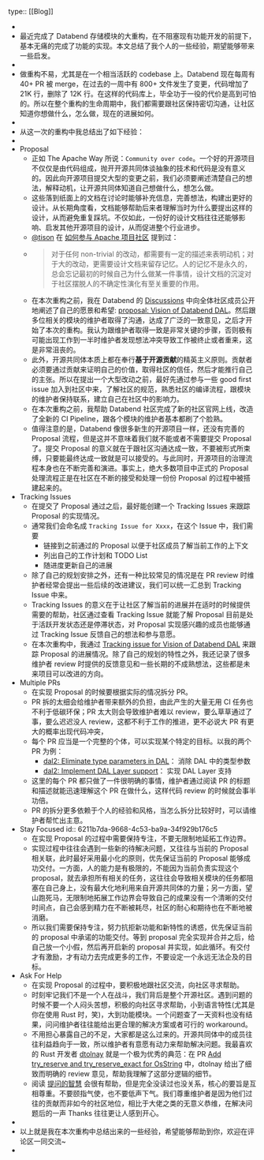 type:: [[Blog]]

-
- 最近完成了 Databend 存储模块的大重构，在不阻塞现有功能开发的前提下，基本无痛的完成了功能的实现。本文总结了我个人的一些经验，期望能够带来一些启发。
-
- 做重构不易，尤其是在一个相当活跃的 codebase 上。Databend 现在每周有 40+ PR 被 merge，在过去的一周中有 800+ 文件发生了变更，代码增加了 21K  行，删除了 12K 行。在这样的代码库上，毕全功于一役的代价是高到可怕的。所以在整个重构的生命周期中，我们都需要跟社区保持密切沟通，让社区知道你想做什么，怎么做，现在的进展如何。
-
- 从这一次的重构中我总结出了如下经验：
-
- Proposal
	- 正如 The Apache Way 所说：`Community over code`。一个好的开源项目不仅仅是由代码组成，抛开开源共同体谈抽象的技术和代码是没有意义的。因此向开源项目提交大型的变更之前，我们必须要阐述清楚自己的想法，解释动机，让开源共同体知道自己想做什么，想怎么做。
	- 这些落到纸面上的文档在讨论时能够补充信息，完善想法，构建出更好的设计。从长期角度看，文档能够帮助后来者理解当时为什么要提出这样的设计，从而避免重复踩坑。不仅如此，一份好的设计文档往往还能够影响、启发其他开源项目的设计，从而促进整个行业进步。
	- [@tison](https://github.com/tisonkun/) 在 [如何参与 Apache 项目社区](https://zhuanlan.zhihu.com/p/93334196) 提到过：
	- > 对于任何 non-trivial 的改动，都需要有一定的描述来表明动机；对于大的改动，更需要设计文档来留存记忆。人的记忆不是永久的，总会忘记最初的时候自己为什么做某一件事情，设计文档的沉淀对于社区摆脱人的不确定性演化有至关重要的作用。
	- 在本次重构之前，我在 Databend 的 [Discussions](https://github.com/datafuselabs/databend/discussions) 中向全体社区成员公开地阐述了自己的愿景和希望: [proposal: Vision of Databend DAL](https://github.com/datafuselabs/databend/discussions/3662)。然后跟多位相关的模块的维护者取得了沟通，达成了广泛的一致意见，之后才开始了本次的重构。我认为跟维护者取得一致是非常关键的步骤，否则极有可能出现工作到一半时维护者发现想法冲突导致工作被终止或者重来，这是非常沮丧的。
	- 此外，开源共同体本质上都在奉行**基于开源贡献**的精英主义原则。贡献者必须要通过贡献来证明自己的价值，取得社区的信任，然后才能推行自己的主张。所以在提出一个大型改动之前，最好先通过参与一些 good first issue 加入到社区中来，了解社区的规范，熟悉社区的编译流程，跟模块的维护者保持联系，建立自己在社区中的影响力。
	- 在本次重构之前，我帮助 Databend 社区完成了新的社区官网上线，改造了全新的 CI Pipeline，跟各个模块的维护者基本都刷了个脸熟。
	- 值得注意的是，Databend 像很多新生的开源项目一样，还没有完善的 Proposal 流程，但是这并不意味着我们就不能或者不需要提交 Proposal 了。提交 Proposal 的意义就在于跟社区沟通达成一致，不要被形式所束缚，只要能最终达成一致就是可以接受的。与此同时，开源项目的治理流程本身也在不断完善和演进。事实上，绝大多数项目中正式的 Proposal 处理流程正是在社区在不断的接受和处理一份份 Proposal 的过程中被搭建起来的。
- Tracking Issues
	- 在提交了 Proposal 通过之后，最好能创建一个 Tracking Issues 来跟踪 Proposal 的实现情况。
	- 通常我们会命名成 `Tracking Issue for Xxxx`，在这个 Issue 中，我们需要
		- 链接到之前通过的 Proposal 以便于社区成员了解当前工作的上下文
		- 列出自己的工作计划和 TODO List
		- 随进度更新自己的进展
	- 除了自己的规划安排之外，还有一种比较常见的情况是在 PR review 时维护者经常会提出一些后续的改进建议，我们可以统一汇总到 Tracking Issue 中来。
	- Tracking Issues 的意义在于让社区了解当前的进展并在适时的时候提供需要的帮助，社区通过查看 Tracking Issue 就能了解 Proposal 目前是处于活跃开发状态还是停滞状态，对 Proposal 实现感兴趣的成员也能够通过 Tracking Issue 反馈自己的想法和参与意愿。
	- 在本次重构中，我通过 [Tracking issue for Vision of Databend DAL](https://github.com/datafuselabs/databend/issues/3677) 来跟踪 Proposal 的进展情况。除了自己的规划的特性之外，我还记录了很多维护者 review 时提供的反馈意见和一些长期的不成熟想法，这些都是未来项目可以改进的方向。
- Multiple PRs
	- 在实现 Proposal 的时候要根据实际的情况拆分 PR。
	- PR 拆的太细会给维护者带来额外的负担，由此产生的大量无用 CI 任务也不利于低碳环保；PR 太大则会导致维护者难以 review，要么草草通过了事，要么迟迟没人 review，这都不利于工作的推进，更不必说大 PR 有更大的概率出现代码冲突，
	- 每个 PR 应当是一个完整的个体，可以实现某个特定的目标。以我的两个 PR 为例：
		- [dal2: Eliminate type parameters in DAL](https://github.com/datafuselabs/databend/pull/4001)： 消除 DAL 中的类型参数
		- [dal2: Implement DAL Layer support](https://github.com/datafuselabs/databend/pull/4067)： 实现 DAL Layer 支持
	- 这里的每个 PR 都只做了一件很明确的事情，维护者通过阅读 PR 的标题和描述就能迅速理解这个 PR 在做什么，这样代码 review 的时候就会事半功倍。
	- PR 的拆分更多依赖于个人的经验和风格，当怎么拆分比较好时，可以请维护者帮忙出主意。
- Stay Focused
  id:: 6211b7da-9668-4c53-ba9a-34f929b176c5
	- 在实现 Proposal 的过程中需要保持专注，不要无限制地延拓工作边界。
	- 实现过程中往往会遇到一些新的待解决问题，又往往与当前的 Proposal 相关联，此时最好采用最小化的原则，优先保证当前的 Proposal 能够成功交付。一方面，人的能力是有极限的，不能因为当前负责实现这个 proposal，就去承担所有相关的任务，这往往会导致相关模块的任务都阻塞在自己身上，没有最大化地利用来自开源共同体的力量；另一方面，望山跑死马，无限制地拓展工作边界会导致自己的成果没有一个清晰的交付时间点，自己会感到精力在不断被耗尽，社区的耐心和期待也在不断地被消磨。
	- 所以我们需要保持专注，努力抗拒新功能和新特性的诱惑，优先保证当前的 proposal 中承诺的功能交付。等到 proposal 完全实现并合并之后，给自己放一个小假，然后再开启新的 proposal 并实现，如此循环。有交付才有激励，才有动力去完成更多的工作，不要设定一个永远无法企及的目标。
- Ask For Help
	- 在实现 Proposal 的过程中，要积极地跟社区交流，向社区寻求帮助。
	- 时刻牢记我们不是一个人在战斗，我们背后是整个开源社区。遇到问题的时候不要一个人闷头苦想，积极的向社区寻求帮助，小到语言特性(尤其是你在使用 Rust 时，笑)，大到功能模块。一个问题查了一天资料也没有结果，问问维护者往往能给出更合理的解决方案或者可行的 workaround。
	- 不用担心暴露自己的不足，大家都是这么过来的。开源共同体中的成员往往利益趋向于一致，所以维护者有意愿有动力来帮助解决问题。我最喜欢的 Rust 开发者 [dtolnay](https://github.com/dtolnay) 就是一个极为优秀的典范：在 PR [Add try_reserve and try_reserve_exact for OsString](https://github.com/rust-lang/rust/pull/92338) 中，dtolnay 给出了细致而明确的 review 意见，帮助我理解了这部分逻辑的细节。
	- 阅读 [提问的智慧](https://github.com/ryanhanwu/How-To-Ask-Questions-The-Smart-Way/blob/main/README-zh_CN.md) 会很有帮助，但是完全没读过也没关系，核心的要旨是互相尊重。不要颐指气使，也不要低声下气。我们尊重维护者是因为他们过往的贡献而非如今的社区地位，相比于大佬之类的无意义恭维，在解决问题后的一声 Thanks 往往更让人感到开心。
-
- 以上就是我在本次重构中总结出来的一些经验，希望能够帮助到你，欢迎在评论区一同交流~
-